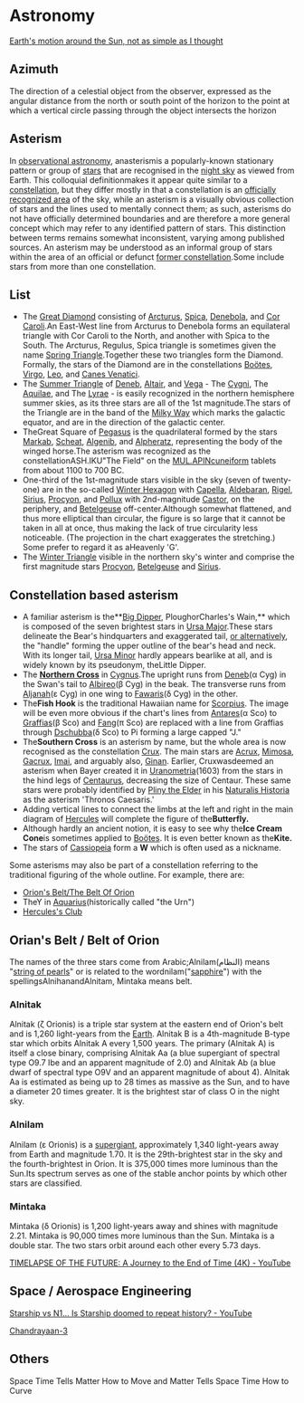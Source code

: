 # Astronomy

[Earth's motion around the Sun, not as simple as I thought](https://youtu.be/82p-DYgGFjI)

## Azimuth

The direction of a celestial object from the observer, expressed as the angular distance from the north or south point of the horizon to the point at which a vertical circle passing through the object intersects the horizon

## Asterism

In [observational astronomy](https://en.wikipedia.org/wiki/Observational_astronomy), anasterismis a popularly-known stationary pattern or group of [stars](https://en.wikipedia.org/wiki/Star) that are recognised in the [night sky](https://en.wikipedia.org/wiki/Night_sky) as viewed from Earth. This colloquial definitionmakes it appear quite similar to a [constellation](https://en.wikipedia.org/wiki/Constellation), but they differ mostly in that a constellation is an [officially recognized area](https://en.wikipedia.org/wiki/88_modern_constellations) of the sky, while an asterism is a visually obvious collection of stars and the lines used to mentally connect them; as such, asterisms do not have officially determined boundaries and are therefore a more general concept which may refer to any identified pattern of stars. This distinction between terms remains somewhat inconsistent, varying among published sources. An asterism may be understood as an informal group of stars within the area of an official or defunct [former constellation](https://en.wikipedia.org/wiki/Former_constellations).Some include stars from more than one constellation.

## List

- The [Great Diamond](https://en.wikipedia.org/wiki/Great_Diamond) consisting of [Arcturus](https://en.wikipedia.org/wiki/Arcturus), [Spica](https://en.wikipedia.org/wiki/Spica), [Denebola](https://en.wikipedia.org/wiki/Denebola), and [Cor Caroli](https://en.wikipedia.org/wiki/Cor_Caroli).An East-West line from Arcturus to Denebola forms an equilateral triangle with Cor Caroli to the North, and another with Spica to the South. The Arcturus, Regulus, Spica triangle is sometimes given the name [Spring Triangle](https://en.wikipedia.org/wiki/Spring_Triangle).Together these two triangles form the Diamond. Formally, the stars of the Diamond are in the constellations [Boötes](https://en.wikipedia.org/wiki/Bo%C3%B6tes), [Virgo](https://en.wikipedia.org/wiki/Virgo_(constellation)), [Leo](https://en.wikipedia.org/wiki/Leo_(constellation)), and [Canes Venatici](https://en.wikipedia.org/wiki/Canes_Venatici).
- The [Summer Triangle](https://en.wikipedia.org/wiki/Summer_Triangle) of [Deneb](https://en.wikipedia.org/wiki/Deneb), [Altair](https://en.wikipedia.org/wiki/Altair), and [Vega](https://en.wikipedia.org/wiki/Vega) - The [Cygni](https://en.wikipedia.org/wiki/Cygnus_(constellation)), The [Aquilae](https://en.wikipedia.org/wiki/Aquila_(constellation)), and The [Lyrae](https://en.wikipedia.org/wiki/Lyra) - is easily recognized in the northern hemisphere summer skies, as its three stars are all of the 1st magnitude.The stars of the Triangle are in the band of the [Milky Way](https://en.wikipedia.org/wiki/Milky_Way) which marks the galactic equator, and are in the direction of the galactic center.
- TheGreat Square of [Pegasus](https://en.wikipedia.org/wiki/Pegasus_(constellation)) is the quadrilateral formed by the stars [Markab](https://en.wikipedia.org/wiki/Alpha_Pegasi), [Scheat](https://en.wikipedia.org/wiki/Beta_Pegasi), [Algenib](https://en.wikipedia.org/wiki/Gamma_Pegasi), and [Alpheratz](https://en.wikipedia.org/wiki/Alpha_Andromedae), representing the body of the winged horse.The asterism was recognized as the constellationASH.IKU"The Field" on the [MUL.APIN](https://en.wikipedia.org/wiki/MUL.APIN)[cuneiform](https://en.wikipedia.org/wiki/Cuneiform) tablets from about 1100 to 700 BC.
- One-third of the 1st-magnitude stars visible in the sky (seven of twenty-one) are in the so-called [Winter Hexagon](https://en.wikipedia.org/wiki/Winter_Hexagon) with [Capella](https://en.wikipedia.org/wiki/Capella_(star)), [Aldebaran](https://en.wikipedia.org/wiki/Aldebaran), [Rigel](https://en.wikipedia.org/wiki/Rigel), [Sirius](https://en.wikipedia.org/wiki/Sirius), [Procyon](https://en.wikipedia.org/wiki/Procyon), and [Pollux](https://en.wikipedia.org/wiki/Pollux_(star)) with 2nd-magnitude [Castor](https://en.wikipedia.org/wiki/Castor_(star)), on the periphery, and [Betelgeuse](https://en.wikipedia.org/wiki/Betelgeuse) off-center.Although somewhat flattened, and thus more elliptical than circular, the figure is so large that it cannot be taken in all at once, thus making the lack of true circularity less noticeable. (The projection in the chart exaggerates the stretching.) Some prefer to regard it as aHeavenly 'G'.
- The [Winter Triangle](https://en.wikipedia.org/wiki/Winter_Triangle) visible in the northern sky's winter and comprise the first magnitude stars [Procyon](https://en.wikipedia.org/wiki/Procyon), [Betelgeuse](https://en.wikipedia.org/wiki/Betelgeuse) and [Sirius](https://en.wikipedia.org/wiki/Sirius).

## Constellation based asterism

- A familiar asterism is the**[Big Dipper](https://en.wikipedia.org/wiki/Big_Dipper), PloughorCharles's Wain,** which is composed of the seven brightest stars in [Ursa Major](https://en.wikipedia.org/wiki/Ursa_Major).These stars delineate the Bear's hindquarters and exaggerated tail, [or alternatively](https://en.wikipedia.org/wiki/Ursa_Major#Graphic_visualisation), the "handle" forming the upper outline of the bear's head and neck. With its longer tail, [Ursa Minor](https://en.wikipedia.org/wiki/Ursa_Minor) hardly appears bearlike at all, and is widely known by its pseudonym, theLittle Dipper.
- The [**Northern Cross**](https://en.wikipedia.org/wiki/Northern_Cross_(asterism)) in [Cygnus](https://en.wikipedia.org/wiki/Cygnus_(constellation)).The upright runs from [Deneb](https://en.wikipedia.org/wiki/Deneb)(α Cyg) in the Swan's tail to [Albireo](https://en.wikipedia.org/wiki/Albireo)(β Cyg) in the beak. The transverse runs from [Aljanah](https://en.wikipedia.org/wiki/Epsilon_Cygni)(ε Cyg) in one wing to [Fawaris](https://en.wikipedia.org/wiki/Delta_Cygni)(δ Cyg) in the other.
- The**Fish Hook** is the traditional Hawaiian name for [Scorpius](https://en.wikipedia.org/wiki/Scorpius). The image will be even more obvious if the chart's lines from [Antares](https://en.wikipedia.org/wiki/Antares)(α Sco) to [Graffias](https://en.wikipedia.org/wiki/Beta_Scorpii)(β Sco) and [Fang](https://en.wikipedia.org/wiki/Pi_Scorpii)(π Sco) are replaced with a line from Graffias through [Dschubba](https://en.wikipedia.org/wiki/Delta_Scorpii)(δ Sco) to Pi forming a large capped "J."
- The**Southern Cross** is an asterism by name, but the whole area is now recognised as the constellation [Crux](https://en.wikipedia.org/wiki/Crux). The main stars are [Acrux](https://en.wikipedia.org/wiki/Acrux), [Mimosa](https://en.wikipedia.org/wiki/Beta_Crucis), [Gacrux](https://en.wikipedia.org/wiki/Gacrux), [Imai](https://en.wikipedia.org/wiki/Delta_Crucis), and arguably also, [Ginan](https://en.wikipedia.org/wiki/Epsilon_Crucis). Earlier, Cruxwasdeemed an asterism when Bayer created it in [Uranometria](https://en.wikipedia.org/wiki/Uranometria)(1603) from the stars in the hind legs of [Centaurus](https://en.wikipedia.org/wiki/Centaurus), decreasing the size of Centaur. These same stars were probably identified by [Pliny the Elder](https://en.wikipedia.org/wiki/Pliny_the_Elder) in his [Naturalis Historia](https://en.wikipedia.org/wiki/Naturalis_Historia) as the asterism 'Thronos Caesaris.'
- Adding vertical lines to connect the limbs at the left and right in the main diagram of [Hercules](https://en.wikipedia.org/wiki/Hercules_(constellation)) will complete the figure of the**Butterfly.**
- Although hardly an ancient notion, it is easy to see why the**Ice Cream Cone**is sometimes applied to [Boötes](https://en.wikipedia.org/wiki/Bo%C3%B6tes). It is even better known as the**Kite.**
- The stars of [Cassiopeia](https://en.wikipedia.org/wiki/Cassiopeia_(constellation)) form a **W** which is often used as a nickname.

Some asterisms may also be part of a constellation referring to the traditional figuring of the whole outline. For example, there are:

- [Orion's Belt/The Belt Of Orion](https://en.wikipedia.org/wiki/Orion%27s_Belt)
- TheY in [Aquarius](https://en.wikipedia.org/wiki/Aquarius_(constellation))(historically called "the Urn")
- [Hercules's Club](https://en.wikipedia.org/wiki/Hercules_(constellation))

## Orian's Belt / Belt of Orion

The names of the three stars come from Arabic;Alnilam(النظام) means "[string of pearls](https://en.wikipedia.org/wiki/Pearl#Pearls_in_jewelry)" or is related to the wordnilam("[sapphire](https://en.wikipedia.org/wiki/Sapphire)") with the spellingsAlnihanandAlnitam, Mintaka means belt.

### Alnitak

Alnitak (ζ Orionis) is a triple star system at the eastern end of Orion's belt and is 1,260 light-years from the [Earth](https://en.wikipedia.org/wiki/Earth). Alnitak B is a 4th-magnitude B-type star which orbits Alnitak A every 1,500 years. The primary (Alnitak A) is itself a close binary, comprising Alnitak Aa (a blue supergiant of spectral type O9.7 Ibe and an apparent magnitude of 2.0) and Alnitak Ab (a blue dwarf of spectral type O9V and an apparent magnitude of about 4). Alnitak Aa is estimated as being up to 28 times as massive as the Sun, and to have a diameter 20 times greater. It is the brightest star of class O in the night sky.

### Alnilam

Alnilam (ε Orionis) is a [supergiant](https://en.wikipedia.org/wiki/Supergiant), approximately 1,340 light-years away from Earth and magnitude 1.70. It is the 29th-brightest star in the sky and the fourth-brightest in Orion. It is 375,000 times more luminous than the Sun.Its spectrum serves as one of the stable anchor points by which other stars are classified.

### Mintaka

Mintaka (δ Orionis) is 1,200 light-years away and shines with magnitude 2.21. Mintaka is 90,000 times more luminous than the Sun. Mintaka is a double star. The two stars orbit around each other every 5.73 days.

[TIMELAPSE OF THE FUTURE: A Journey to the End of Time (4K) - YouTube](https://www.youtube.com/watch?v=uD4izuDMUQA)

## Space / Aerospace Engineering

[Starship vs N1... Is Starship doomed to repeat history? - YouTube](https://www.youtube.com/watch?v=AgqZMK22LEk)

[Chandrayaan-3](https://www.isro.gov.in/Chandrayaan3_New.html)

## Others

Space Time Tells Matter How to Move and Matter Tells Space Time How to Curve
